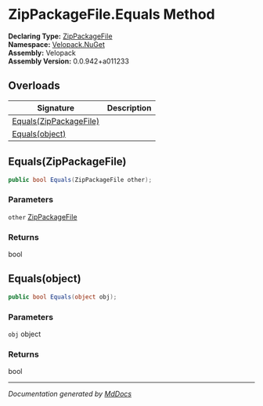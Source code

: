 ﻿<!--  
  <auto-generated>   
    The contents of this file were generated by a tool.  
    Changes to this file may be list if the file is regenerated  
  </auto-generated>   
-->

# ZipPackageFile.Equals Method

**Declaring Type:** [ZipPackageFile](../index.md)  
**Namespace:** [Velopack.NuGet](../../index.md)  
**Assembly:** Velopack  
**Assembly Version:** 0.0.942+a011233

## Overloads

| Signature                                       | Description |
| ----------------------------------------------- | ----------- |
| [Equals(ZipPackageFile)](#equalszippackagefile) |             |
| [Equals(object)](#equalsobject)                 |             |

## Equals(ZipPackageFile)

```csharp
public bool Equals(ZipPackageFile other);
```

### Parameters

`other`  [ZipPackageFile](../index.md)

### Returns

bool

## Equals(object)

```csharp
public bool Equals(object obj);
```

### Parameters

`obj`  object

### Returns

bool

___

*Documentation generated by [MdDocs](https://github.com/ap0llo/mddocs)*
